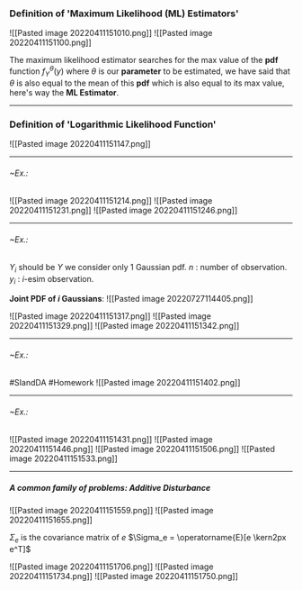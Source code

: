 ### Definition of 'Maximum Likelihood (ML) Estimators'
![[Pasted image 20220411151010.png]]
![[Pasted image 20220411151100.png]]

The maximum likelihood estimator searches for the max value of the **pdf** function $f_Y^{\theta}(y)$ where $\theta$ is our **parameter** to be estimated, we have said that $\theta$ is also equal to the mean of this **pdf** which is also equal to its max value, here's way the **ML Estimator**.

---
### Definition of 'Logarithmic Likelihood Function'
![[Pasted image 20220411151147.png]]

---
###### ~Ex.:
![[Pasted image 20220411151214.png]]
![[Pasted image 20220411151231.png]]
![[Pasted image 20220411151246.png]]

---
###### ~Ex.:
$Y_i$ should be $Y$ we consider only 1 Gaussian pdf.
$n$ : number of observation.
$y_i$ : $i$-esim observation.

**Joint PDF of $i$ Gaussians**: 
![[Pasted image 20220727114405.png]]

![[Pasted image 20220411151317.png]]
![[Pasted image 20220411151329.png]]
![[Pasted image 20220411151342.png]]

---
###### ~Ex.:
#SIandDA #Homework 
![[Pasted image 20220411151402.png]]

---
###### ~Ex.:
![[Pasted image 20220411151431.png]]
![[Pasted image 20220411151446.png]]
![[Pasted image 20220411151506.png]]
![[Pasted image 20220411151533.png]]

---
##### A common family of problems: Additive Disturbance
![[Pasted image 20220411151559.png]]
![[Pasted image 20220411151655.png]]

$\Sigma_e$ is the covariance matrix of $e$
$\Sigma_e = \operatorname{E}[e \kern2px e^T]$

![[Pasted image 20220411151706.png]]
![[Pasted image 20220411151734.png]]
![[Pasted image 20220411151750.png]]
